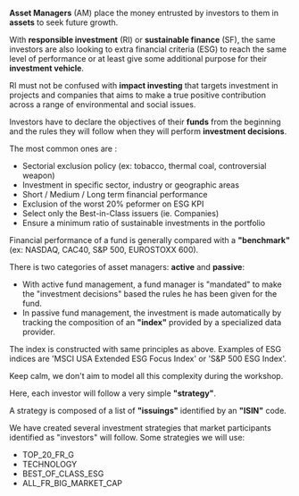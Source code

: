 
**Asset Managers** (AM) place the money entrusted by investors to them in **assets** to seek future growth.

With **responsible investment** (RI) or **sustainable finance** (SF), the same investors are also looking to extra financial criteria (ESG) to reach the same level of performance or at least give some additional purpose for their **investment vehicle**.

RI must not be confused with **impact investing** that targets investment in projects and companies that aims to make a true positive contribution across a range of environmental and social issues.

Investors have to declare the objectives of their **funds** from the beginning and the rules they will follow when they will perform **investment decisions**. 

The most common ones are :
- Sectorial exclusion policy (ex: tobacco, thermal coal, controversial weapon)
- Investment in specific sector, industry or geographic areas
- Short / Medium / Long term financial performance
- Exclusion of the worst 20% peformer on ESG KPI
- Select only the Best-in-Class issuers (ie. Companies)
- Ensure a minimum ratio of sustainable investments in the portfolio

Financial performance of a fund is generally compared with a **"benchmark"** (ex: NASDAQ, CAC40, S&P 500, EUROSTOXX 600). 

There is two categories of asset managers: **active** and **passive**:
- With active fund management, a fund manager is "mandated" to make the "investment decisions" based the rules he has been given for the fund.
- In passive fund management, the investment is made automatically by tracking the composition of an **"index"** provided by a specialized data provider.

The index is constructed with same principles as above. Examples of ESG indices are 'MSCI USA Extended ESG Focus Index' or 'S&P 500 ESG Index'.

Keep calm, we don't aim to model all this complexity during the workshop.

Here, each investor will follow a very simple **"strategy"**.

A strategy is composed of a list of **"issuings"** identified by an **"ISIN"** code.

We have created several investment strategies that market participants identified as "investors" will follow.
Some strategies we will use:
- TOP_20_FR_G
- TECHNOLOGY
- BEST_OF_CLASS_ESG
- ALL_FR_BIG_MARKET_CAP